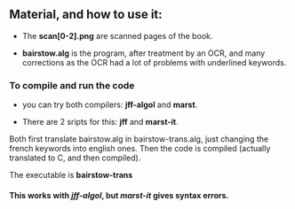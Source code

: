## Material, and how to use it:

* The **scan[0-2].png** are scanned pages of the book.

* **bairstow.alg** is the program, after treatment by an OCR, and many corrections
as the OCR had a lot of problems with underlined keywords.

### To compile and run the code

* you can try both compilers: **jff-algol** and **marst**.

* There are 2 sripts for this: **jff** and **marst-it**.

Both first translate bairstow.alg in bairstow-trans.alg, just changing the french keywords into english ones.
Then the code is compiled (actually translated to C, and then compiled).

The executable is **bairstow-trans**

#### This works with *jff-algol*, but *marst-it* gives syntax errors.
